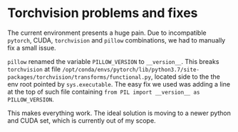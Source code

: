 # Torchvision problems and fixes
The current environment presents a huge pain.
Due to incompatible `pytorch`, CUDA, `torchvision` and `pillow` combinations, we had to manually fix a small issue.

`pillow` renamed the variable `PILLOW_VERSION` to `__version__`.
This breaks `torchvision` at file `/opt/conda/envs/pytorch/lib/python3.7/site-packages/torchvision/transforms/functional.py`, located side to the the env root pointed by `sys.executable`.
The easy fix we used was adding a line at the top of such file containing `from PIL import __version__ as PILLOW_VERSION`.

This makes everything work.
The ideal solution is moving to a newer python and CUDA set, which is currently out of my scope.
